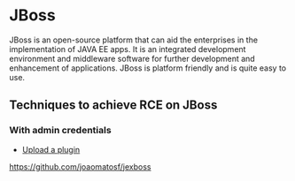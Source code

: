# JBoss

JBoss is an open-source platform that can aid the enterprises in the implementation of JAVA EE apps. It is an integrated development environment and middleware software for further development and enhancement of applications. JBoss is platform friendly and is quite easy to use.

## Techniques to achieve RCE on JBoss

### With admin credentials

 - [Upload a plugin](./techniques/Upload-a-plugin/README.md)

https://github.com/joaomatosf/jexboss